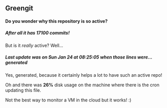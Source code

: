 ## Greengit

#### Do you wonder why this repository is so active?

##### After all it has 17100 commits!

But is it *really* active? Well...

##### Last update was on Sun Jan 24 at 08:25:05 when those lines were... generated

Yes, generated, because it certainly helps a lot to have such an active repo!

Oh and there was **26%** disk usage on the machine
where there is the cron updating this file.

Not the best way to monitor a VM in the cloud but it works! :)
